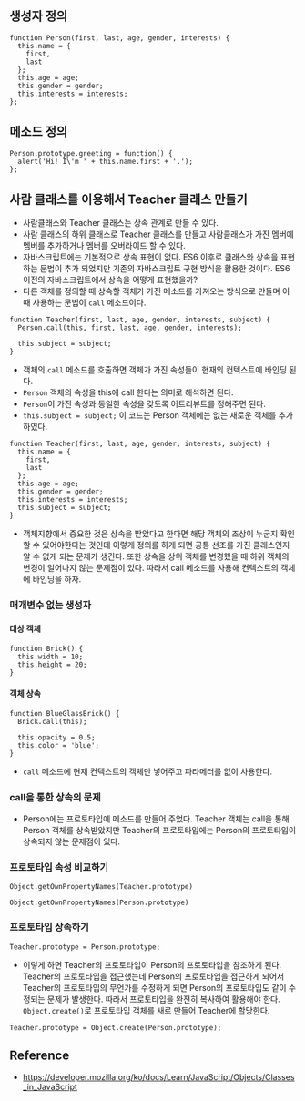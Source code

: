 ## 생성자 정의
```
function Person(first, last, age, gender, interests) {
  this.name = {
    first,
    last
  };
  this.age = age;
  this.gender = gender;
  this.interests = interests;
};
```

## 메소드 정의
```
Person.prototype.greeting = function() {
  alert('Hi! I\'m ' + this.name.first + '.');
};
```

## 사람 클래스를 이용해서 Teacher 클래스 만들기
- 사람클래스와 Teacher 클래스는 상속 관계로 만들 수 있다.
- 사람 클래스의 하위 클래스로 Teacher 클래스를 만들고 사람클래스가 가진 멤버에 멤버를 추가하거나 멤버를 오버라이드 할 수 있다.
- 자바스크립트에는 기본적으로 상속 표현이 없다. ES6 이후로 클래스와 상속을 표현하는 문법이 추가 되었지만 기존의 자바스크립트 구현 방식을 활용한 것이다. ES6 이전의 자바스크립트에서 상속을 어떻게 표현했을까?
- 다른 객체를 정의할 때 상속할 객체가 가진 메소드를 가져오는 방식으로 만들며 이 때 사용하는 문법이 `call` 메소드이다.

```
function Teacher(first, last, age, gender, interests, subject) {
  Person.call(this, first, last, age, gender, interests);

  this.subject = subject;
}
```
- 객체의 `call` 메소드를 호출하면 객체가 가진 속성들이 현재의 컨텍스트에 바인딩 된다.
- `Person` 객체의 속성을 this에 call 한다는 의미로 해석하면 된다.
- `Person`이 가진 속성과 동일한 속성을 갖도록 어트리뷰트를 정해주면 된다.
- `this.subject = subject;` 이 코드는 Person 객체에는 없는 새로운 객체를 추가하였다.

```
function Teacher(first, last, age, gender, interests, subject) {
  this.name = {
    first,
    last
  };
  this.age = age;
  this.gender = gender;
  this.interests = interests;
  this.subject = subject;
}
```
- 객체지향에서 중요한 것은 상속을 받았다고 한다면 해당 객체의 조상이 누군지 확인할 수 있어야한다는 것인데 이렇게 정의를 하게 되면 공통 선조를 가진 클래스인지 알 수 없게 되는 문제가 생긴다. 또한 상속을 상위 객체를 변경했을 때 하위 객체의 변경이 일어나지 않는 문제점이 있다. 따라서 call 메소드를 사용해 컨텍스트의 객체에 바인딩을 하자.

### 매개변수 없는 생성자
#### 대상 객체
```
function Brick() {
  this.width = 10;
  this.height = 20;
}
```

#### 객체 상속
```
function BlueGlassBrick() {
  Brick.call(this);

  this.opacity = 0.5;
  this.color = 'blue';
}
```
- `call` 메소드에 현재 컨텍스트의 객체만 넣어주고 파라메터를 없이 사용한다.

### call을 통한 상속의 문제
- Person에는 프로토타입에 메소드를 만들어 주었다. Teacher 객체는 call을 통해 Person 객체를 상속받았지만 Teacher의 프로토타입에는 Person의 프로토타입이 상속되지 않는 문제점이 있다.

### 프로토타입 속성 비교하기
```
Object.getOwnPropertyNames(Teacher.prototype)
```
```
Object.getOwnPropertyNames(Person.prototype)
```

### 프로토타입 상속하기
```
Teacher.prototype = Person.prototype;
```
- 이렇게 하면 Teacher의 프로토타입이 Person의 프로토타입을 참조하게 된다. Teacher의 프로토타입을 접근했는데 Person의 프로토타입을 접근하게 되어서 Teacher의 프로토타입의 무언가를 수정하게 되면 Person의 프로토타입도 같이 수정되는 문제가 발생한다. 따라서 프로토타입을 완전히 복사하여 활용해야 한다. `Object.create()`로 프로토타입 객체를 새로 만들어 Teacher에 할당한다.
```
Teacher.prototype = Object.create(Person.prototype);
```

## Reference
- https://developer.mozilla.org/ko/docs/Learn/JavaScript/Objects/Classes_in_JavaScript

